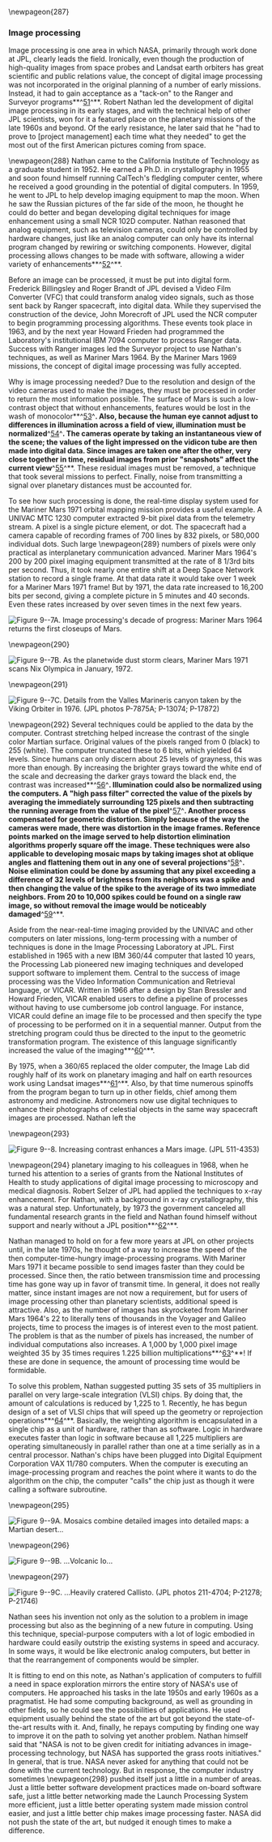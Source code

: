 \newpageon{287}

### Image processing

Image processing is one area in which NASA, primarily
through work done at JPL, clearly leads the field. Ironically, even
though the production of high-quality images from space probes and
Landsat earth orbiters has great scientific and public relations value,
the concept of digital image processing was not incorporated in the
original planning of a number of early missions. Instead, it had to gain
acceptance as a "tack-on" to the Ranger and Surveyor
programs**^[51](Source9.html)^**. Robert Nathan led the development of
digital image processing in its early stages, and with the technical
help of other JPL scientists, won for it a featured place on the
planetary missions of the late 1960s and beyond. Of the early
resistance, he later said that he "had to prove to \[project
management\] each time what they needed" to get the most out of the
first American pictures coming from space.

\newpageon{288} Nathan came to the California Institute of Technology as a
graduate student in 1952. He earned a Ph.D. in crystallography in 1955
and soon found himself running CalTech's fledgling computer center,
where he received a good grounding in the potential of digital
computers. In 1959, he went to JPL to help develop imaging equipment to
map the moon. When he saw the Russian pictures of the far side of the
moon, he thought he could do better and began developing digital
techniques for image enhancement using a small NCR 102D computer. Nathan
reasoned that analog equipment, such as television cameras, could only
be controlled by hardware changes, just like an analog computer can only
have its internal program changed by rewiring or switching components.
However, digital processing allows changes to be made with software,
allowing a wider variety of enhancements**^[52](Source9.html)^**.

Before an image can be processed, it must be put into digital form.
Frederick Billingsley and Roger Brandt of JPL devised a Video Film
Converter (VFC) that could transform analog video signals, such as those
sent back by Ranger spacecraft, into digital data. While they supervised
the construction of the device, John Morecroft of JPL used the NCR
computer to begin programming processing algorithms. These events took
place in 1963, and by the next year Howard Frieden had programmed the
Laboratory's institutional IBM 7094 computer to process Ranger data.
Success with Ranger images led the Surveyor project to use Nathan's
techniques, as well as Mariner Mars 1964. By the Mariner Mars 1969
missions, the concept of digital image processing was fully accepted.

Why is image processing needed? Due to the resolution and design of the
video cameras used to make the images, they must be processed in order
to return the most information possible. The surface of Mars is such a
low-contrast object that without enhancements, features would be lost in
the wash of monocolor**^[53](Source9.html)^**. Also, because the human
eye cannot adjust to differences in illumination across a field of view,
illumination must be normalized**^[54](Source9.html)^**. The cameras
operate by taking an instantaneous view of the scene; the values of the
light impressed on the vidicon tube are then made into digital data.
Since images are taken one after the other, very close together in time,
residual images from prior "snapshots" affect the current
view**^[55](Source9.html)^**. These residual images must be removed, a
technique that took several missions to perfect. Finally, noise from
transmitting a signal over planetary distances must be accounted for.

To see how such processing is done, the real-time display system used
for the Mariner Mars 1971 orbital mapping mission provides a useful
example. A UNIVAC MTC 1230 computer extracted 9-bit pixel data from the
telemetry stream. A pixel is a single picture element, or dot. The
spacecraft had a camera capable of recording frames of 700 lines by 832
pixels, or 580,000 individual dots. Such large \newpageon{289} numbers of
pixels were only practical as interplanetary communication advanced.
Mariner Mars 1964's 200 by 200 pixel imaging equipment transmitted at
the rate of 8 1/3rd bits per second. Thus, it took nearly one entire
shift at a Deep Space Network station to record a single frame. At that
data rate it would take over 1 week for a Mariner Mars 1971 frame! But
by 1971, the data rate increased to 16,200 bits per second, giving a
complete picture in 5 minutes and 40 seconds. Even these rates increased
by over seven times in the next few years.

![**Figure 9--7A**. Image processing's decade of progress: Mariner Mars 1964
returns the first closeups of Mars.](images/p289.jpg)

\newpageon{290}

![**Figure 9--7B**. As the planetwide dust storm clears, Mariner Mars 1971
scans Nix Olympica in January, 1972.](images/p290.jpg)

\newpageon{291}

![**Figure 9--7C**. Details from the Valles Marineris canyon taken by the
Viking Orbiter in 1976. (JPL photos P-7875A; P-13074;
P-17872)](images/p291.jpg)

\newpageon{292} Several techniques could be applied to the data by the
computer. Contrast stretching helped increase the contrast of the single
color Martian surface. Original values of the pixels ranged from 0
(black) to 255 (white). The computer truncated these to 6 bits, which
yielded 64 levels. Since humans can only discern about 25 levels of
grayness, this was more than enough. By increasing the brighter grays
toward the white end of the scale and decreasing the darker grays toward
the black end, the contrast was increased**^[56](Source9.html)^**.
Illumination could also be normalized using the computers. A "high pass
filter" corrected the value of the pixels by averaging the immediately
surrounding 125 pixels and then subtracting the running average from the
value of the pixel**^[57](Source9.html)^**. Another process compensated
for geometric distortion. Simply because of the way the cameras were
made, there was distortion in the image frames. Reference points marked
on the image served to help distortion elimination algorithms properly
square off the image. These techniques were also applicable to
developing mosaic maps by taking images shot at oblique angles and
flattening them out in any one of several
projections**^[58](Source9.html)^**. Noise elimination could be done by
assuming that any pixel exceeding a difference of 32 levels of
brightness from its neighbors was a spike and then changing the value of
the spike to the average of its two immediate neighbors. From 20 to
10,000 spikes could be found on a single raw image, so without removal
the image would be noticeably damaged**^[59](Source9.html)^**.

Aside from the near-real-time imaging provided by the UNIVAC and other
computers on later missions, long-term processing with a number of
techniques is done in the Image Processing Laboratory at JPL. First
established in 1965 with a new IBM 360/44 computer that lasted 10 years,
the Processing Lab pioneered new imaging techniques and developed
support software to implement them. Central to the success of image
processing was the Video Information Communication and Retrieval
language, or VICAR. Written in 1966 after a design by Stan Bressler and
Howard Frieden, VICAR enabled users to define a pipeline of processes
without having to use cumbersome job control language. For instance,
VICAR could define an image file to be processed and then specify the
type of processing to be performed on it in a sequential manner. Output
from the stretching program could thus be directed to the input to the
geometric transformation program. The existence of this language
significantly increased the value of the
imaging**^[60](Source9.html)^**.

By 1975, when a 360/65 replaced the older computer, the Image Lab did
roughly half of its work on planetary imaging and half on earth
resources work using Landsat images**^[61](Source9.html)^**. Also, by
that time numerous spinoffs from the program began to turn up in other
fields, chief among them astronomy and medicine. Astronomers now use
digital techniques to enhance their photographs of celestial objects in
the same way spacecraft images are processed. Nathan left the

\newpageon{293}

![**Figure 9--8**. Increasing contrast enhances a Mars image. (JPL
511-4353)](images/p293.jpg)

\newpageon{294} planetary imaging to his colleagues in 1968, when he
turned his attention to a series of grants from the National Institutes
of Health to study applications of digital image processing to
microscopy and medical diagnosis. Robert Selzer of JPL had applied the
techniques to x-ray enhancement. For Nathan, with a background in x-ray
crystallography, this was a natural step. Unfortunately, by 1973 the
government canceled all fundamental research grants in the field and
Nathan found himself without support and nearly without a JPL
position**^[62](Source9.html)^**.

Nathan managed to hold on for a few more years at JPL on other projects
until, in the late 1970s, he thought of a way to increase the speed of
the then computer-time-hungry image-processing programs. With Mariner
Mars 1971 it became possible to send images faster than they could be
processed. Since then, the ratio between transmission time and
processing time has gone way up in favor of transmit time. In general,
it does not really matter, since instant images are not now a
requirement, but for users of image processing other than planetary
scientists, additional speed is attractive. Also, as the number of
images has skyrocketed from Mariner Mars 1964's 22 to literally tens of
thousands in the Voyager and Galileo projects, time to process the
images is of interest even to the most patient. The problem is that as
the number of pixels has increased, the number of individual
computations also increases. A 1,000 by 1,000 pixel image weighted 35 by
35 times requires 1.225 billion multiplications**^[63](Source9.html)^**!
If these are done in sequence, the amount of processing time would be
formidable.

To solve this problem, Nathan suggested putting 35 sets of 35
multipliers in parallel on very large-scale integration (VLSI) chips. By
doing that, the amount of calculations is reduced by 1,225 to 1.
Recently, he has begun design of a set of VLSI chips that will speed up
the geometry or reprojection operations**^[64](Source9.html)^**.
Basically, the weighting algorithm is encapsulated in a single chip as a
unit of hardware, rather than as software. Logic in hardware executes
faster than logic in software because all 1,225 multipliers are
operating simultaneously in parallel rather than one at a time serially
as in a central processor. Nathan's chips have been plugged into Digital
Equipment Corporation VAX 11/780 computers. When the computer is
executing an image-processing program and reaches the point where it
wants to do the algorithm on the chip, the computer "calls" the chip
just as though it were calling a software subroutine.

\newpageon{295}

![**Figure 9--9A**. Mosaics combine detailed images into detailed maps: a
Martian desert...](images/p295.jpg)

\newpageon{296}

![**Figure 9--9B**. ...Volcanic Io...](images/p296.jpg)

\newpageon{297}

![**Figure 9--9C**. ...Heavily cratered Callisto. (JPL photos 211-4704;
P-21278; P-21746)](images/p297.jpg)

Nathan sees his invention not only as the solution to a problem in image
processing but also as the beginning of a new future in computing. Using
this technique, special-purpose computers with a lot of logic embodied
in hardware could easily outstrip the existing systems in speed and
accuracy. In some ways, it would be like electronic analog computers,
but better in that the rearrangement of components would be simpler.

It is fitting to end on this note, as Nathan's application of computers
to fulfill a need in space exploration mirrors the entire story of
NASA's use of computers. He approached his tasks in the late 1950s and
early 1960s as a pragmatist. He had some computing background, as well
as grounding in other fields, so he could see the possibilities of
applications. He used equipment usually behind the state of the art but
got beyond the state-of-the-art results with it. And, finally, he repays
computing by finding one way to improve it on the path to solving yet
another problem. Nathan himself said that "NASA is not to be given
credit for initiating advances in image-processing technology, but NASA
has supported the grass roots initiatives." In general, that is true.
NASA never asked for anything that could not be done with the current
technology. But in response, the computer industry sometimes
\newpageon{298} pushed itself just a little in a number of areas. Just a
little better software development practices made on-board software
safe, just a little better networking made the Launch Processing System
more efficient, just a little better operating system made mission
control easier, and just a little better chip makes image processing
faster. NASA did not push the state of the art, but nudged it enough
times to make a difference.
